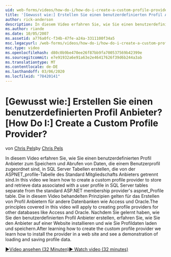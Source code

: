 ```yaml
---
uid: web-forms/videos/how-do-i/how-do-i-create-a-custom-profile-provider
title: '[Gewusst wie:] Erstellen Sie einen benutzerdefinierten Profil Anbieter? | Microsoft-Dokumentation'
author: rick-anderson
description: In diesem Video erfahren Sie, wie Sie einen benutzerdefinierten Profil Anbieter zum Speichern und Abrufen von Daten erstellen, die einem Benutzerprofil zugeordnet sind, in SQL Server Tabellen getrennt von t...
ms.author: riande
ms.date: 10/05/2007
ms.assetid: a776a0fc-f34b-47fe-a24a-3311100f34a5
msc.legacyurl: /web-forms/videos/how-do-i/how-do-i-create-a-custom-profile-provider
msc.type: video
ms.openlocfilehash: d80c0b9be470ee26f87bb9fa700537569b42399e
ms.sourcegitcommit: e7e91932a6e91a63e2e46417626f39d6b244a3ab
ms.translationtype: MT
ms.contentlocale: de-DE
ms.lasthandoff: 03/06/2020
ms.locfileid: "78420141"
---
```

# <a name="how-do-i-create-a-custom-profile-provider"></a><span data-ttu-id="b4f79-104">[Gewusst wie:] Erstellen Sie einen benutzerdefinierten Profil Anbieter?</span><span class="sxs-lookup"><span data-stu-id="b4f79-104">[How Do I:] Create a Custom Profile Provider?</span></span>

<span data-ttu-id="b4f79-105">von [Chris Pels](https://twitter.com/chrispels)</span><span class="sxs-lookup"><span data-stu-id="b4f79-105">by [Chris Pels](https://twitter.com/chrispels)</span></span>

<span data-ttu-id="b4f79-106">In diesem Video erfahren Sie, wie Sie einen benutzerdefinierten Profil Anbieter zum Speichern und Abrufen von Daten, die einem Benutzerprofil zugeordnet sind, in SQL Server Tabellen erstellen, die von der ASPNET\_profile-Tabelle des Standard Mitgliedschafts Anbieters getrennt sind.</span><span class="sxs-lookup"><span data-stu-id="b4f79-106">In this video we learn how to create a custom profile provider to store and retrieve data associated with a user profile in SQL Server tables separate from the standard ASP.NET membership provider's aspnet\_Profile table.</span></span> <span data-ttu-id="b4f79-107">Die in diesem Video behandelten Prinzipien gelten für das Erstellen von Profil Anbietern für andere Datenbanken wie Access und Oracle.</span><span class="sxs-lookup"><span data-stu-id="b4f79-107">The principles covered in this video will apply to creating profile providers for other databases like Access and Oracle.</span></span> <span data-ttu-id="b4f79-108">Nachdem Sie gelernt haben, wie Sie den benutzerdefinierten Profil Anbieter erstellen, erfahren Sie, wie Sie den Anbieter auf einer Website installieren und wie Sie Profildaten laden und speichern.</span><span class="sxs-lookup"><span data-stu-id="b4f79-108">After learning how to create the custom profile provider we learn how to install the provider in a web site and see a demonstration of loading and saving profile data.</span></span>

[<span data-ttu-id="b4f79-109">&#9654;Video ansehen (32 Minuten)</span><span class="sxs-lookup"><span data-stu-id="b4f79-109">&#9654; Watch video (32 minutes)</span></span>](https://channel9.msdn.com/Blogs/ASP-NET-Site-Videos/how-do-i-create-a-custom-profile-provider)
